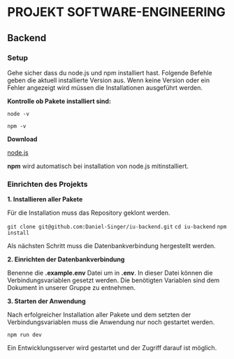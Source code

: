 # PROJEKT SOFTWARE-ENGINEERING

## Backend

### Setup

Gehe sicher dass du node.js und npm installiert hast. Folgende Befehle geben die aktuell installierte Version aus. Wenn keine Version oder ein Fehler angezeigt wird müssen die Installationen ausgeführt werden.

**Kontrolle ob Pakete installiert sind:**

`node -v`

`npm -v`

**Download**

[node.js](https://nodejs.org)

**npm** wird automatisch bei installation von node.js mitinstalliert.

### Einrichten des Projekts

**1. Installieren aller Pakete**

Für die Installation muss das Repository geklont werden.

`git clone git@github.com:Daniel-Singer/iu-backend.git`
`cd iu-backend`
`npm install`

Als nächsten Schritt muss die Datenbankverbindung hergestellt werden.

**2. Einrichten der Datenbankverbindung**

Benenne die **.example.env** Datei um in **.env**. In dieser Datei können die Verbindungsvariablen gesetzt werden. Die benötigten Variablen sind dem Dokument in unserer Gruppe zu entnehmen.

**3. Starten der Anwendung**

Nach erfolgreicher Installation aller Pakete und dem setzten der Verbindungsvariablen muss die Anwendung nur noch gestartet werden.

`npm run dev`

Ein Entwicklungsserver wird gestartet und der Zugriff darauf ist möglich.
